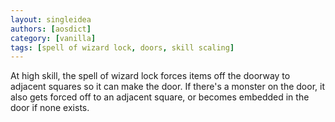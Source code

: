 ```yaml
---
layout: singleidea
authors: [aosdict]
category: [vanilla]
tags: [spell of wizard lock, doors, skill scaling]
---
```

At high skill, the spell of wizard lock forces items off the doorway to adjacent squares so it can make the door. If there's a monster on the door, it also gets forced off to an adjacent square, or becomes embedded in the door if none exists.
